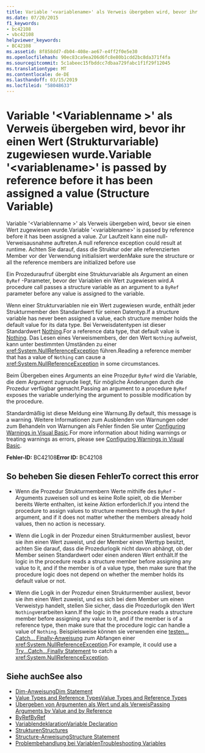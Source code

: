 ```yaml
---
title: Variable '<variablename>' als Verweis übergeben wird, bevor ihr einen Wert (Strukturvariable) zugewiesen wurde.
ms.date: 07/20/2015
f1_keywords:
- bc42108
- vbc42108
helpviewer_keywords:
- BC42108
ms.assetid: 8f858dd7-db04-408e-ae67-e4ff2f0e5e30
ms.openlocfilehash: 90ec83ca9ea206d6fc8e80b1cdd2bc8da371f4fa
ms.sourcegitcommit: 5c1abeec15fbddcc7dbaa729fabc1f1f29f12045
ms.translationtype: MT
ms.contentlocale: de-DE
ms.lasthandoff: 03/15/2019
ms.locfileid: "58048633"
---
```

# <a name="variable-variablename-is-passed-by-reference-before-it-has-been-assigned-a-value-structure-variable"></a><span data-ttu-id="8c657-102">Variable '\<Variablenname >' als Verweis übergeben wird, bevor ihr einen Wert (Strukturvariable) zugewiesen wurde.</span><span class="sxs-lookup"><span data-stu-id="8c657-102">Variable '\<variablename>' is passed by reference before it has been assigned a value (Structure Variable)</span></span>
<span data-ttu-id="8c657-103">Variable '\<Variablenname >' als Verweis übergeben wird, bevor sie einen Wert zugewiesen wurde.</span><span class="sxs-lookup"><span data-stu-id="8c657-103">Variable '\<variablename>' is passed by reference before it has been assigned a value.</span></span> <span data-ttu-id="8c657-104">Zur Laufzeit kann eine null-Verweisausnahme auftreten.</span><span class="sxs-lookup"><span data-stu-id="8c657-104">A null reference exception could result at runtime.</span></span> <span data-ttu-id="8c657-105">Achten Sie darauf, dass die Struktur oder alle referenzierten Member vor der Verwendung initialisiert werden</span><span class="sxs-lookup"><span data-stu-id="8c657-105">Make sure the structure or all the reference members are initialized before use</span></span>  
  
 <span data-ttu-id="8c657-106">Ein Prozeduraufruf übergibt eine Strukturvariable als Argument an einen `ByRef` -Parameter, bevor der Variablen ein Wert zugewiesen wird.</span><span class="sxs-lookup"><span data-stu-id="8c657-106">A procedure call passes a structure variable as an argument to a `ByRef` parameter before any value is assigned to the variable.</span></span>  
  
 <span data-ttu-id="8c657-107">Wenn einer Strukturvariablen nie ein Wert zugewiesen wurde, enthält jeder Strukturmember den Standardwert für seinen Datentyp.</span><span class="sxs-lookup"><span data-stu-id="8c657-107">If a structure variable has never been assigned a value, each structure member holds the default value for its data type.</span></span> <span data-ttu-id="8c657-108">Bei Verweisdatentypen ist dieser Standardwert [Nothing](../../visual-basic/language-reference/nothing.md).</span><span class="sxs-lookup"><span data-stu-id="8c657-108">For a reference data type, that default value is [Nothing](../../visual-basic/language-reference/nothing.md).</span></span> <span data-ttu-id="8c657-109">Das Lesen eines Verweismembers, der den Wert `Nothing` aufweist, kann unter bestimmten Umständen zu einer <xref:System.NullReferenceException> führen.</span><span class="sxs-lookup"><span data-stu-id="8c657-109">Reading a reference member that has a value of `Nothing` can cause a <xref:System.NullReferenceException> in some circumstances.</span></span>  
  
 <span data-ttu-id="8c657-110">Beim Übergeben eines Arguments an eine Prozedur `ByRef` wird die Variable, die dem Argument zugrunde liegt, für mögliche Änderungen durch die Prozedur verfügbar gemacht.</span><span class="sxs-lookup"><span data-stu-id="8c657-110">Passing an argument to a procedure `ByRef` exposes the variable underlying the argument to possible modification by the procedure.</span></span>  
  
 <span data-ttu-id="8c657-111">Standardmäßig ist diese Meldung eine Warnung.</span><span class="sxs-lookup"><span data-stu-id="8c657-111">By default, this message is a warning.</span></span> <span data-ttu-id="8c657-112">Weitere Informationen zum Ausblenden von Warnungen oder zum Behandeln von Warnungen als Fehler finden Sie unter [Configuring Warnings in Visual Basic](/visualstudio/ide/configuring-warnings-in-visual-basic).</span><span class="sxs-lookup"><span data-stu-id="8c657-112">For more information about hiding warnings or treating warnings as errors, please see [Configuring Warnings in Visual Basic](/visualstudio/ide/configuring-warnings-in-visual-basic).</span></span>  
  
 <span data-ttu-id="8c657-113">**Fehler-ID:** BC42108</span><span class="sxs-lookup"><span data-stu-id="8c657-113">**Error ID:** BC42108</span></span>  
  
## <a name="to-correct-this-error"></a><span data-ttu-id="8c657-114">So beheben Sie diesen Fehler</span><span class="sxs-lookup"><span data-stu-id="8c657-114">To correct this error</span></span>  
  
-   <span data-ttu-id="8c657-115">Wenn die Prozedur Strukturmembern Werte mithilfe des `ByRef` -Arguments zuweisen soll und es keine Rolle spielt, ob die Member bereits Werte enthalten, ist keine Aktion erforderlich.</span><span class="sxs-lookup"><span data-stu-id="8c657-115">If you intend the procedure to assign values to structure members through the `ByRef` argument, and if it does not matter whether the members already hold values, then no action is necessary.</span></span>  
  
-   <span data-ttu-id="8c657-116">Wenn die Logik in der Prozedur einen Strukturmember ausliest, bevor sie ihm einen Wert zuweist, und der Member einen Werttyp besitzt, achten Sie darauf, dass die Prozedurlogik nicht davon abhängt, ob der Member seinen Standardwert oder einen anderen Wert enthält.</span><span class="sxs-lookup"><span data-stu-id="8c657-116">If the logic in the procedure reads a structure member before assigning any value to it, and if the member is of a value type, then make sure that the procedure logic does not depend on whether the member holds its default value or not.</span></span>  
  
-   <span data-ttu-id="8c657-117">Wenn die Logik in der Prozedur einen Strukturmember ausliest, bevor sie ihm einen Wert zuweist, und es sich bei dem Member um einen Verweistyp handelt, stellen Sie sicher, dass die Prozedurlogik den Wert `Nothing`verarbeiten kann.</span><span class="sxs-lookup"><span data-stu-id="8c657-117">If the logic in the procedure reads a structure member before assigning any value to it, and if the member is of a reference type, then make sure that the procedure logic can handle a value of `Nothing`.</span></span> <span data-ttu-id="8c657-118">Beispielsweise können sie verwenden eine [testen... Catch... Finally-Anweisung](../../visual-basic/language-reference/statements/try-catch-finally-statement.md) zum Abfangen einer <xref:System.NullReferenceException>.</span><span class="sxs-lookup"><span data-stu-id="8c657-118">For example, it could use a [Try...Catch...Finally Statement](../../visual-basic/language-reference/statements/try-catch-finally-statement.md) to catch a <xref:System.NullReferenceException>.</span></span>  
  
## <a name="see-also"></a><span data-ttu-id="8c657-119">Siehe auch</span><span class="sxs-lookup"><span data-stu-id="8c657-119">See also</span></span>

- [<span data-ttu-id="8c657-120">Dim-Anweisung</span><span class="sxs-lookup"><span data-stu-id="8c657-120">Dim Statement</span></span>](../../visual-basic/language-reference/statements/dim-statement.md)
- [<span data-ttu-id="8c657-121">Value Types and Reference Types</span><span class="sxs-lookup"><span data-stu-id="8c657-121">Value Types and Reference Types</span></span>](../../visual-basic/programming-guide/language-features/data-types/value-types-and-reference-types.md)
- [<span data-ttu-id="8c657-122">Übergeben von Argumenten als Wert und als Verweis</span><span class="sxs-lookup"><span data-stu-id="8c657-122">Passing Arguments by Value and by Reference</span></span>](../../visual-basic/programming-guide/language-features/procedures/passing-arguments-by-value-and-by-reference.md)
- [<span data-ttu-id="8c657-123">ByRef</span><span class="sxs-lookup"><span data-stu-id="8c657-123">ByRef</span></span>](../../visual-basic/language-reference/modifiers/byref.md)
- [<span data-ttu-id="8c657-124">Variablendeklaration</span><span class="sxs-lookup"><span data-stu-id="8c657-124">Variable Declaration</span></span>](../../visual-basic/programming-guide/language-features/variables/variable-declaration.md)
- [<span data-ttu-id="8c657-125">Strukturen</span><span class="sxs-lookup"><span data-stu-id="8c657-125">Structures</span></span>](../../visual-basic/programming-guide/language-features/data-types/structures.md)
- [<span data-ttu-id="8c657-126">Structure-Anweisung</span><span class="sxs-lookup"><span data-stu-id="8c657-126">Structure Statement</span></span>](../../visual-basic/language-reference/statements/structure-statement.md)
- [<span data-ttu-id="8c657-127">Problembehandlung bei Variablen</span><span class="sxs-lookup"><span data-stu-id="8c657-127">Troubleshooting Variables</span></span>](../../visual-basic/programming-guide/language-features/variables/troubleshooting-variables.md)

